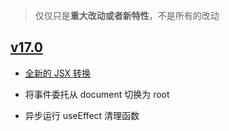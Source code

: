 > 仅仅只是**重大改动或者新特性**，不是所有的改动

## [v17.0](https://zh-hans.reactjs.org/blog/2020/10/20/react-v17.html)

- [全新的 JSX 转换](https://zh-hans.reactjs.org/blog/2020/09/22/introducing-the-new-jsx-transform.html)

- 将事件委托从 document 切换为 root

- 异步运行 useEffect 清理函数
